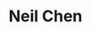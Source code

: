 ---
layout: authorpage
permalink: /author/Neil Chen/
title: "Neil Chen"
description: 
modified: 2015-01-23 17:52:42 +0600
tags: []
---